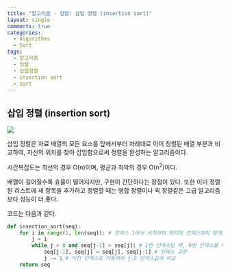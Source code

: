 ```yaml
---
title: "알고리즘 - 정렬: 삽입 정렬 (insertion sort)"
layout: single
comments: true
categories:
  - Algorithms
  - Sort
tags:
  - 알고리즘
  - 정렬
  - 삽입정렬
  - insertion sort
  - sort
---
```


## **삽입 정렬 (insertion sort)**

![](https://upload.wikimedia.org/wikipedia/commons/2/25/Insertion_sort_animation.gif)

삽입 정렬은 자료 배열의 모든 요소를 앞에서부터 차례대로 이미 정렬된 배열 부분과 비교하여,
자신의 위치를 찾아 삽입함으로써 정렬을 완성하는 알고리즘이다.

시간복잡도는 최선의 경우 O(n)이며, 평균과 최악의 경우 O(n<sup>2</sup>)이다.

배열이 길어질수록 효율이 떨어지지만, 구현이 간단하다는 장점이 있다.
또한 이미 정렬된 리스트에 새 항목을 추가하고 정렬할 때는 병합 정렬이나 퀵 정렬같은 고급 알고리즘보다 성능이 더 좋다.

코드는 다음과 같다.
```python
def insertion_sort(seq):
    for i in range(1, len(seq)): # 인덱스 1에서 시작하여 마지막 인덱스까지 탐색시작지점 이동
        j = i
        while j > 0 and seq[j-1] > seq[j]: # 1번 인덱스일 때, 0번 인덱스를 비교하기 때문에 j > 0이어야 함. 그리고 이전 인덱스가 현재 인덱스보다 작아야 함.
            seq[j-1], seq[j] = seq[j], seq[j-1] # 인덱스 교환
            j -= 1 # 이전 인덱스로 이동하여 j-2 인덱스값과 비교
    return seq
```


